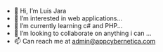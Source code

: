 - 👋 Hi, I’m Luis Jara
- 👀 I’m interested in web applications...
- 🌱 I’m currently learning c# and PHP...
- 💞️ I’m looking to collaborate on anything i can ...
- 📫 Can reach me at admin@appcybernetica.com

<!---
ljara2106/ljara2106 is a ✨ special ✨ repository because its `README.md` (this file) appears on your GitHub profile.
You can click the Preview link to take a look at your changes.
--->
